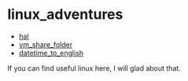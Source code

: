 # linux_adventures

- [hal](https://github.com/mohsenet/linux/tree/main/adventures/hal)
- [vm_share_folder](https://github.com/mohsenet/linux/tree/main/adventures/vm_share_folder)
- [datetime_to_english](https://github.com/mohsenet/linux/tree/main/adventures/datetime_to_english)

If you can find useful linux here, I will glad about that.
